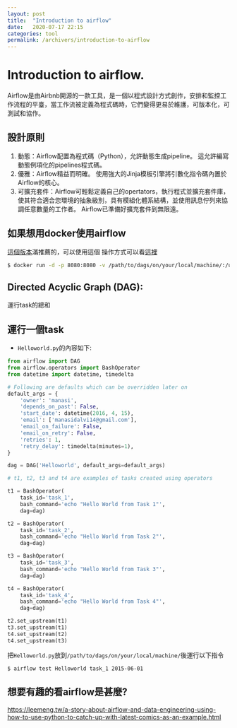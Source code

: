 ```yaml
---
layout: post
title:  "Introduction to airflow"
date:   2020-07-17 22:15
categories: tool
permalink: /archivers/introduction-to-airflow
---
```

# Introduction to airflow.

Airflow是由Airbnb開源的一款工具，是一個以程式設計方式創作，安排和監控工作流程的平臺，當工作流被定義為程式碼時，它們變得更易於維護，可版本化，可測試和協作。

## 設計原則

1. 動態：Airflow配置為程式碼（Python），允許動態生成pipeline。 這允許編寫動態例項化的pipelines程式碼。
2. 優雅：Airflow精益而明確。 使用強大的Jinja模板引擎將引數化指令碼內置於Airflow的核心。
3. 可擴充套件：Airflow可輕鬆定義自己的opertators，執行程式並擴充套件庫，使其符合適合您環境的抽象級別，具有模組化體系結構，並使用訊息佇列來協調任意數量的工作者。 Airflow已準備好擴充套件到無限遠。

## 如果想用docker使用airflow
[這個版本](https://github.com/puckel/docker-airflow)滿推薦的，可以使用這個
操作方式可以看[這裡](https://towardsdatascience.com/getting-started-with-airflow-using-docker-cd8b44dbff98)
```bash
$ docker run -d -p 8080:8080 -v /path/to/dags/on/your/local/machine/:/usr/local/airflow/dags puckel/docker-airflow webserver
```

## Directed Acyclic Graph (DAG):
運行task的總和

## 運行一個task
- `Helloworld.py`的內容如下:
```python
from airflow import DAG
from airflow.operators import BashOperator
from datetime import datetime, timedelta

# Following are defaults which can be overridden later on
default_args = {
    'owner': 'manasi',
    'depends_on_past': False,
    'start_date': datetime(2016, 4, 15),
    'email': ['manasidalvi14@gmail.com'],
    'email_on_failure': False,
    'email_on_retry': False,
    'retries': 1,
    'retry_delay': timedelta(minutes=1),
}

dag = DAG('Helloworld', default_args=default_args)

# t1, t2, t3 and t4 are examples of tasks created using operators

t1 = BashOperator(
    task_id='task_1',
    bash_command='echo "Hello World from Task 1"',
    dag=dag)

t2 = BashOperator(
    task_id='task_2',
    bash_command='echo "Hello World from Task 2"',
    dag=dag)

t3 = BashOperator(
    task_id='task_3',
    bash_command='echo "Hello World from Task 3"',
    dag=dag)

t4 = BashOperator(
    task_id='task_4',
    bash_command='echo "Hello World from Task 4"',
    dag=dag)

t2.set_upstream(t1)
t3.set_upstream(t1)
t4.set_upstream(t2)
t4.set_upstream(t3)
```

把`Helloworld.py`放到`/path/to/dags/on/your/local/machine/`後運行以下指令
```
$ airflow test Helloworld task_1 2015-06-01
```

## 想要有趣的看airflow是甚麼?
https://leemeng.tw/a-story-about-airflow-and-data-engineering-using-how-to-use-python-to-catch-up-with-latest-comics-as-an-example.html
